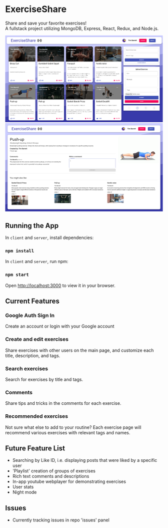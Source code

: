 # ExerciseShare

Share and save your favorite exercises!\
A fullstack project utilizing MongoDB, Express, React, Redux, and Node.js. 

![](client/src/images/ES1.png)
![](client/src/images/ES2.png)

## Running the App

In  `client` and `server`, install dependencies:

### `npm install`


In  `client` and `server`, run npm:

### `npm start`

Open [http://localhost:3000](http://localhost:3000) to view it in your browser.

## Current Features

### Google Auth Sign In

Create an account or login with your Google account

### Create and edit exercises

Share exercises with other users on the main page, and customize each title, description, and tags.

### Search exercises

Search for exercises by title and tags.

### Comments

Share tips and tricks in the comments for each exercise.

### Recommended exercises

Not sure what else to add to your routine? Each exercise page will recommend various exercises with relevant tags and names.


## Future Feature List

- Searching by Like ID, i.e. displaying posts that were liked by a specific user
- 'Playlist' creation of groups of exercises
- Rich text comments and descriptions
- In-app youtube webplayer for demonstrating exercises
- User stats
- Night mode

## Issues

- Currently tracking issues in repo 'issues' panel